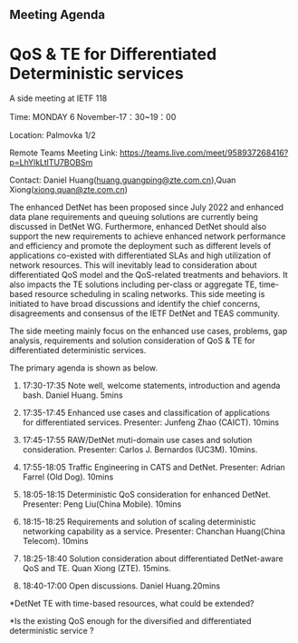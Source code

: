 ## Meeting Agenda

# QoS & TE for Differentiated Deterministic services

A side meeting at IETF 118

Time: MONDAY 6 November-17：30~19：00

Location: Palmovka 1/2

Remote Teams Meeting Link: https://teams.live.com/meet/958937268416?p=LhYlkLtlTU7BOBSm

Contact: Daniel Huang(huang.guangping@zte.com.cn),Quan Xiong(xiong.quan@zte.com.cn)

The enhanced DetNet has been proposed since July 2022 and enhanced data plane requirements and queuing solutions are currently 
being discussed in DetNet WG. Furthermore, enhanced DetNet should also support the new requirements to achieve enhanced network
performance and efficiency and promote the deployment such as different levels of applications co-existed with differentiated 
SLAs and high utilization of network resources. This will inevitably lead to consideration about differentiated QoS model and
the QoS-related treatments and behaviors. It also impacts the TE solutions including per-class or aggregate TE, time-based 
resource scheduling in scaling networks. This side meeting is initiated to have broad discussions and identify the chief 
concerns, disagreements and consensus of the IETF DetNet and TEAS community. 

The side meeting mainly focus on the enhanced use cases, problems, gap analysis, requirements and solution consideration of QoS & TE for differentiated deterministic services. 

The primary agenda is shown as below.

1. 17:30-17:35 Note well, welcome statements, introduction and agenda bash. Daniel Huang. 5mins

2. 17:35-17:45 Enhanced use cases and classification of applications for differentiated services. Presenter: Junfeng Zhao (CAICT). 10mins

3. 17:45-17:55 RAW/DetNet muti-domain use cases and solution consideration. Presenter:  Carlos J. Bernardos (UC3M). 10mins.

4. 17:55-18:05 Traffic Engineering in CATS and DetNet. Presenter: Adrian Farrel (Old Dog). 10mins

5. 18:05-18:15 Deterministic QoS consideration for enhanced DetNet. Presenter: Peng Liu(China Mobile). 10mins

6. 18:15-18:25 Requirements and solution of scaling deterministic networking capability as a service. Presenter: Chanchan Huang(China Telecom). 10mins

7. 18:25-18:40 Solution consideration about differentiated DetNet-aware QoS and TE. Quan Xiong (ZTE). 15mins.

8. 18:40-17:00 Open discussions. Daniel Huang.20mins

*DetNet TE with time-based resources, what could be extended?

*Is the existing QoS enough for the diversified and differentiated deterministic service ?
